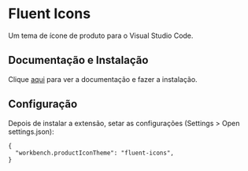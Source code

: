 # Fluent Icons

Um tema de ícone de produto para o Visual Studio Code.

## Documentação e Instalação

Clique [aqui](https://marketplace.visualstudio.com/items?itemName=miguelsolorio.fluent-icons) para ver a documentação e fazer a instalação.

## Configuração

Depois de instalar a extensão, setar as configurações (Settings > Open settings.json):

```
{
  "workbench.productIconTheme": "fluent-icons",
}
```